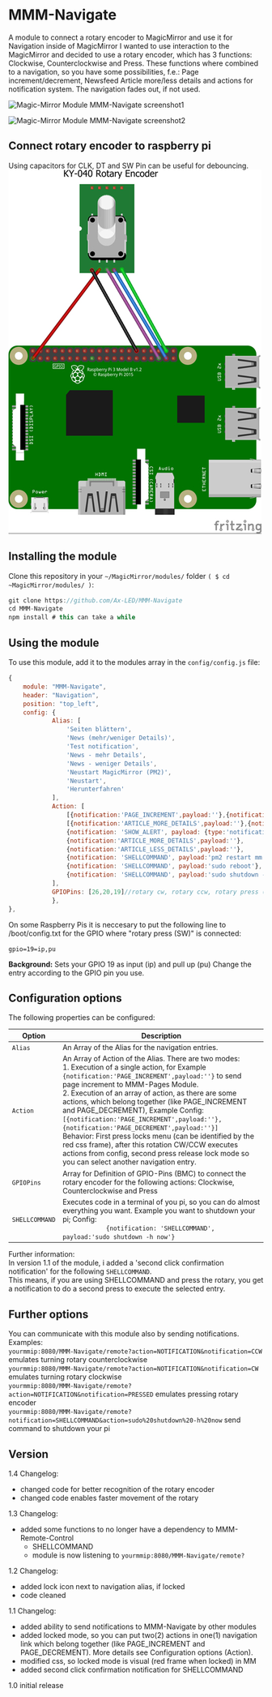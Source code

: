 # MMM-Navigate
A module to connect a rotary encoder to MagicMirror and use it for Navigation inside of MagicMirror
I wanted to use interaction to the MagicMirror and decided to use a rotary encoder, which has 3 functions: Clockwise, Counterclockwise and Press.
These functions where combined to a navigation, so you have some possibilities, f.e.: Page increment/decrement, Newsfeed Article more/less details and actions for notification system.
The navigation fades out, if not used.

![Magic-Mirror Module MMM-Navigate screenshot1](https://raw.githubusercontent.com/Ax-LED/MMM-Navigate/master/MMM-Navigate_screenshot1.jpg)

![Magic-Mirror Module MMM-Navigate screenshot2](https://raw.githubusercontent.com/Ax-LED/MMM-Navigate/master/MMM-Navigate_screenshot2.jpg)

## Connect rotary encoder to raspberry pi
Using capacitors for CLK, DT and SW Pin can be useful for debouncing.
![Magic-Mirror Module MMM-Navigate rotary encoder](https://raw.githubusercontent.com/Ax-LED/MMM-Navigate/master/MMM-Navigate_fritzing_rotaryencoder.jpg)

## Installing the module
Clone this repository in your `~/MagicMirror/modules/` folder `( $ cd ~MagicMirror/modules/ )`:
````javascript
git clone https://github.com/Ax-LED/MMM-Navigate
cd MMM-Navigate
npm install # this can take a while
````

## Using the module

To use this module, add it to the modules array in the `config/config.js` file:
````javascript
{
	module: "MMM-Navigate",
	header: "Navigation",
	position: "top_left",
	config: {
			Alias: [
				'Seiten blättern',
				'News (mehr/weniger Details)',
				'Test notification',
				'News - mehr Details',
				'News - weniger Details',
				'Neustart MagicMirror (PM2)',
				'Neustart',
				'Herunterfahren'
			],
			Action: [
				[{notification:'PAGE_INCREMENT',payload:''},{notification:'PAGE_DECREMENT',payload:''}],//action array, first press locks menu, after this rotation CW/CCW executes, second press release lock mode
				[{notification:'ARTICLE_MORE_DETAILS',payload:''},{notification:'ARTICLE_LESS_DETAILS',payload:''}],
				{notification: 'SHOW_ALERT', payload: {type:'notification',message:'Dies ist eine Testnachricht'}},//single action, execute on press
				{notification:'ARTICLE_MORE_DETAILS',payload:''},
				{notification:'ARTICLE_LESS_DETAILS',payload:''},
				{notification: 'SHELLCOMMAND', payload:'pm2 restart mm'},
				{notification: 'SHELLCOMMAND', payload:'sudo reboot'},
				{notification: 'SHELLCOMMAND', payload:'sudo shutdown -h now'}
			],
			GPIOPins: [26,20,19]//rotary cw, rotary ccw, rotary press (BCM Numbering)
			},
},
````
On some Raspberry Pis it is neccesary to put the following line to /boot/config.txt for the GPIO where "rotary press (SW)" is connected:
````
gpio=19=ip,pu
````
<b>Background:</b> Sets your GPIO 19 as input (ip) and pull up (pu)
Change the entry according to the GPIO pin you use.


## Configuration options

The following properties can be configured:


<table width="100%">
	<thead>
		<tr>
			<th>Option</th>
			<th width="100%">Description</th>
		</tr>
	</thead>
	<tbody>
		<tr>
			<td><code>Alias</code></td>
			<td>An Array of the Alias for the navigation entries.</td>
		</tr>
		<tr>
			<td><code>Action</code></td>
			<td>An Array of Action of the Alias. There are two modes:<br>1. Execution of a single action, for Example <code>{notification:'PAGE_INCREMENT',payload:''}</code> to send page increment to MMM-Pages Module.<br>
			2. Execution of an array of action, as there are some actions, which belong together (like PAGE_INCREMENT and PAGE_DECREMENT), Example Config: <code>[{notification:'PAGE_INCREMENT',payload:''},{notification:'PAGE_DECREMENT',payload:''}]</code><br>
			Behavior: First press locks menu (can be identified by the red css frame), after this rotation CW/CCW executes actions from config, second press release lock mode so you can select another navigation entry.</td>
		</tr>
		<tr>
			<td><code>GPIOPins</code></td>
			<td>Array for Definition of GPIO-Pins (BMC) to connect the rotary encoder for the following actions: Clockwise, Counterclockwise and Press</td>
		</tr>
		<tr>
			<td><code>SHELLCOMMAND</code></td>
			<td>Executes code in a terminal of you pi, so you can do almost everything you want. Example you want to shutdown your pi; Config: <code>
			{notification: 'SHELLCOMMAND', payload:'sudo shutdown -h now'}</code><br>
			</td>
		</tr>
   </table>
   Further information:<br>In version 1.1 of the module, i added a 'second click confirmation notification' for the following <code>SHELLCOMMAND</code>.<br>
   This means, if you are using SHELLCOMMAND and press the rotary, you get a notification to do a second press to execute the selected entry.

   ## Further options
   You can communicate with this module also by sending notifications.
   Examples:<br>
   <code>yourmmip:8080/MMM-Navigate/remote?action=NOTIFICATION&notification=CCW</code> emulates turning rotary counterclockwise<br>
   <code>yourmmip:8080/MMM-Navigate/remote?action=NOTIFICATION&notification=CW</code> emulates turning rotary clockwise<br>
   <code>yourmmip:8080/MMM-Navigate/remote?action=NOTIFICATION&notification=PRESSED</code> emulates pressing rotary encoder<br>
   <code>yourmmip:8080/MMM-Navigate/remote?notification=SHELLCOMMAND&action=sudo%20shutdown%20-h%20now</code> send command to shutdown your pi

   ## Version
   1.4 Changelog:
   - changed code for better recognition of the rotary encoder
   - changed code enables faster movement of the rotary
	
   1.3 Changelog:
   - added some functions to no longer have a dependency to MMM-Remote-Control
      - SHELLCOMMAND
	  - module is now listening to <code>yourmmip:8080/MMM-Navigate/remote?</code>

   1.2 Changelog:
   - added lock icon next to navigation alias, if locked
   - code cleaned
   
   1.1
   Changelog:
   - added ability to send notifications to MMM-Navigate by other modules
   - added locked mode, so you can put two(2) actions in one(1) navigation link which belong together (like PAGE_INCREMENT and PAGE_DECREMENT). More details see Configuration options (Action).
   - modified css, so locked mode is visual (red frame when locked) in MM
   - added second click confirmation notification for SHELLCOMMAND
   
   1.0 initial release

